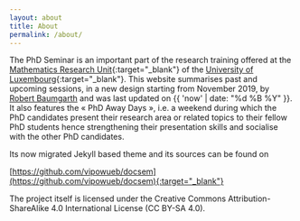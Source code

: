 ```yaml
---
layout: about
title: About
permalink: /about/
---
```


The PhD Seminar is an important part of the research training offered at the [Mathematics Research Unit](http://math.uni.lu){:target="_blank"} of the [University of Luxembourg](http://www.uni.lu/){:target="_blank"}. This website summarises past and upcoming sessions, in a new design starting from November 2019, by <a href="http://http://robert.tractatus.info">Robert Baumgarth</a> and was last updated on {{ 'now' | date: "%d %B %Y" }}. It also features the &laquo;&nbsp;PhD Away Days&nbsp;&raquo;, i.e. a weekend during which the PhD candidates present their research area or related topics to their fellow PhD students hence strengthening their presentation skills and socialise with the other PhD candidates.

Its now migrated Jekyll based theme and its sources can be found on

[https://github.com/vipowueb/docsem](https://github.com/vipowueb/docsem){:target="_blank"}

The project itself is licensed under the Creative Commons Attribution-ShareAlike 4.0 International License (CC BY-SA 4.0).